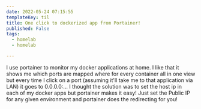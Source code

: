 ```yaml
---
date: 2022-05-24 07:15:55
templateKey: til
title: One click to dockerized app from Portainer!
published: False
tags:
  - homelab
  - homelab

---
```


I use portainer to monitor my docker applications at home. I like that it shows me which ports are mapped where for every container all in one view but every time I click on a port (assuming it'll take me to that application via LAN) it goes to 0.0.0.0:<port>... I thought the solution was to set the host ip in each of my docker apps but portainer makes it easy! Just set the Public IP for any given environment and portainer does the redirecting for you!

